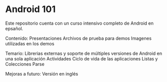 Android 101
==========

Este repositorio cuenta con un curso intensivo completo de Android en epsañol.

Contenido:
  Presentaciones
  Archivos de prueba para demos
  Imagenes utilizadas en los demos
  
Temario:
  Librerias externas y soporte de múltiples versiones de Android en una sola aplicación
  Actividades
  Ciclo de vida de las aplicaciones
  Listas y Colecciones
  Parse
  
  
Mejoras a futuro:
  Versión en inglés
